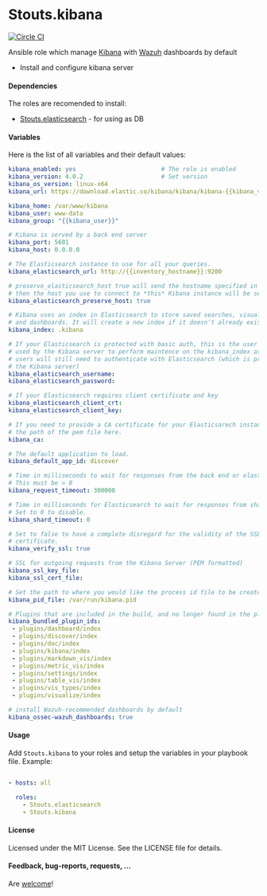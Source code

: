# Stouts.kibana

[![Circle CI](
https://circleci.com/gh/verygood-ops/Stouts.kibana.svg
)](https://circleci.com/gh/verygood-ops/Stouts.kibana)

Ansible role which manage [Kibana](http://www.elasticsearch.org/overview/kibana/) with [Wazuh](https://github.com/wazuh/ossec-wazuh) dashboards by default

* Install and configure kibana server

#### Dependencies

The roles are recomended to install:

* [Stouts.elasticsearch](https://github.com/Stouts/Stouts.elasticsearch) - for using as DB

#### Variables

Here is the list of all variables and their default values:

```yaml
kibana_enabled: yes                        # The role is enabled
kibana_version: 4.0.2                      # Set version
kibana_os_version: linux-x64
kibana_url: https://download.elastic.co/kibana/kibana/kibana-{{kibana_version}}-{{kibana_os_version}}.tar.gz

kibana_home: /var/www/kibana
kibana_user: www-data
kibana_group: "{{kibana_user}}"

# Kibana is served by a back end server
kibana_port: 5601
kibana_host: 0.0.0.0

# The Elasticsearch instance to use for all your queries.
kibana_elasticsearch_url: http://{{inventory_hostname}}:9200

# preserve_elasticsearch_host true will send the hostname specified in `elasticsearch`. If you set it to false,
# then the host you use to connect to *this* Kibana instance will be sent.
kibana_elasticsearch_preserve_host: true

# Kibana uses an index in Elasticsearch to store saved searches, visualizations
# and dashboards. It will create a new index if it doesn't already exist.
kibana_index: .kibana

# If your Elasticsearch is protected with basic auth, this is the user credentials
# used by the Kibana server to perform maintence on the kibana_index at statup. Your Kibana
# users will still need to authenticate with Elasticsearch (which is proxied thorugh
# the Kibana server)
kibana_elasticsearch_username:
kibana_elasticsearch_password:

# If your Elasticsearch requires client certificate and key
kibana_elasticsearch_client_crt:
kibana_elasticsearch_client_key:

# If you need to provide a CA certificate for your Elasticsarech instance, put
# the path of the pem file here.
kibana_ca:

# The default application to load.
kibana_default_app_id: discover

# Time in milliseconds to wait for responses from the back end or elasticsearch.
# This must be > 0
kibana_request_timeout: 300000

# Time in milliseconds for Elasticsearch to wait for responses from shards.
# Set to 0 to disable.
kibana_shard_timeout: 0

# Set to false to have a complete disregard for the validity of the SSL
# certificate.
kibana_verify_ssl: true

# SSL for outgoing requests from the Kibana Server (PEM formatted)
kibana_ssl_key_file:
kibana_ssl_cert_file:

# Set the path to where you would like the process id file to be created.
kibana_pid_file: /var/run/kibana.pid

# Plugins that are included in the build, and no longer found in the plugins/ folder
kibana_bundled_plugin_ids:
 - plugins/dashboard/index
 - plugins/discover/index
 - plugins/doc/index
 - plugins/kibana/index
 - plugins/markdown_vis/index
 - plugins/metric_vis/index
 - plugins/settings/index
 - plugins/table_vis/index
 - plugins/vis_types/index
 - plugins/visualize/index

# install Wazuh-recommended dashboards by default
kibana_ossec-wazuh_dashboards: true
```

#### Usage

Add `Stouts.kibana` to your roles and setup the variables in your playbook file.
Example:

```yaml

- hosts: all

  roles:
    - Stouts.elasticsearch
    - Stouts.kibana
```

#### License

Licensed under the MIT License. See the LICENSE file for details.

#### Feedback, bug-reports, requests, ...

Are [welcome](https://github.com/Stouts/Stouts.kibana/issues)!

